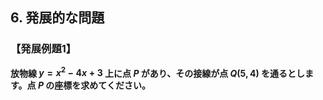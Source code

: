 ## 6. 発展的な問題

### 【発展例題1】

**放物線  $y = x^2 - 4x + 3$ 上に点  $P$ があり、その接線が点  $Q(5, 4)$ を通るとします。点  $P$ の座標を求めてください。**